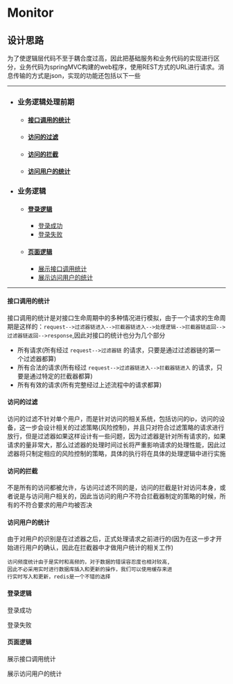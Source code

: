# Monitor #

## 设计思路 ##

为了使逻辑层代码不至于耦合度过高，因此把基础服务和业务代码的实现进行区分，业务代码为springMVC构建的web程序，使用REST方式的URL进行请求。消息传输的方式是json，实现的功能还包括以下一些

---
* ### 业务逻辑处理前期 ###
	* #### [ 接口调用的统计 ](#接口调用的统计) ####
	* #### [ 访问的过滤 ](#访问的过滤) ####
	* #### [ 访问的拦截 ](#访问的拦截) ####
	* #### [ 访问用户的统计 ](#访问用户的统计) ####

* ### 业务逻辑 ###
	* #### [ 登录逻辑 ](#登录逻辑) ####
		* [ 登录成功 ](#登录成功)
		* [ 登录失败 ](#登录失败)
	* #### [ 页面逻辑 ](#页面逻辑) ####
		* [ 展示接口调用统计 ](#展示接口调用统计)
		* [ 展示访问用户的统计 ](#展示访问用户的统计)
---		

#### 接口调用的统计 ####

接口调用的统计是对接口生命周期中的多种情况进行模拟，由于一个请求的生命周期是这样的：`request-->过滤器链进入-->拦截器链进入-->处理逻辑-->拦截器链返回-->过滤器链返回-->response`,因此对接口的统计也分为几个部分
* 所有请求(所有经过 `request-->过滤器链` 的请求，只要是通过过滤器链的第一个过滤器都算)
* 所有合法的请求(所有经过 `request-->过滤器链进入-->拦截器链进入` 的请求，只要是通过特定的拦截器都算)
* 所有有效的请求(所有完整经过上述流程中的请求都算)

#### 访问的过滤 ####
访问的过滤不针对单个用户，而是针对访问的相关系统，包括访问的ip，访问的设备，这一步会设计相关的过滤策略(风险控制)，并且只对符合过滤策略的请求进行放行，但是过滤器如果这样设计有一些问题，因为过滤器是针对所有请求的，如果请求的量非常大，那么过滤器的处理时间过长将严重影响请求的处理性能，因此过滤器将只制定相应的风险控制的策略，具体的执行将在具体的处理逻辑中进行实施

#### 访问的拦截 ####
不是所有的访问都被允许，与访问过滤不同的是，访问的拦截是针对访问本身，或者说是与访问用户相关的，因此当访问的用户不符合拦截器制定的策略的时候，所有的不符合要求的用户均被否决

#### 访问用户的统计 ####
由于对用户的识别是在过滤器之后，正式处理请求之前进行的(因为在这一步才开始进行用户的确认，因此在拦截器中才做用户统计的相关工作)

```
访问频度统计由于是实时和高频的，对于数据的错误容忍度也相对较高,
因此不必采用实时进行数据库插入和更新的操作，我们可以使用缓存来进
行实时写入和更新，redis是一个不错的选择
```



#### 登录逻辑 ####
登录成功

登录失败

#### 页面逻辑 ####
展示接口调用统计

展示访问用户的统计
